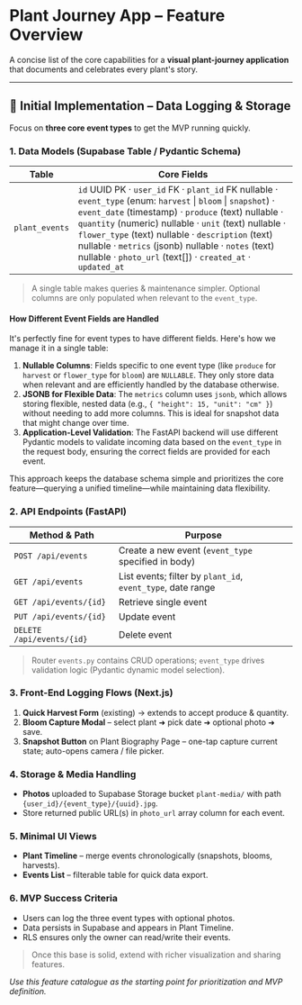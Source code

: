 # Plant Journey App – Feature Overview

A concise list of the core capabilities for a **visual plant-journey application** that documents and celebrates every plant's story.

---

## 🚀 Initial Implementation – Data Logging & Storage

Focus on **three core event types** to get the MVP running quickly.

### 1. Data Models (Supabase Table / Pydantic Schema)

| Table | Core Fields |
|-------|-------------|
| `plant_events` | `id` UUID PK · `user_id` FK · `plant_id` FK nullable · `event_type` (enum: `harvest` \| `bloom` \| `snapshot`) · `event_date` (timestamp) · `produce` (text) nullable · `quantity` (numeric) nullable · `unit` (text) nullable · `flower_type` (text) nullable · `description` (text) nullable · `metrics` (jsonb) nullable · `notes` (text) nullable · `photo_url` (text[]) · `created_at` · `updated_at` |

> A single table makes queries & maintenance simpler. Optional columns are only populated when relevant to the `event_type`.

#### How Different Event Fields are Handled
It's perfectly fine for event types to have different fields. Here's how we manage it in a single table:

1.  **Nullable Columns**: Fields specific to one event type (like `produce` for `harvest` or `flower_type` for `bloom`) are `NULLABLE`. They only store data when relevant and are efficiently handled by the database otherwise.
2.  **JSONB for Flexible Data**: The `metrics` column uses `jsonb`, which allows storing flexible, nested data (e.g., `{ "height": 15, "unit": "cm" }`) without needing to add more columns. This is ideal for snapshot data that might change over time.
3.  **Application-Level Validation**: The FastAPI backend will use different Pydantic models to validate incoming data based on the `event_type` in the request body, ensuring the correct fields are provided for each event.

This approach keeps the database schema simple and prioritizes the core feature—querying a unified timeline—while maintaining data flexibility.

### 2. API Endpoints (FastAPI)

| Method & Path | Purpose |
|---------------|---------|
| `POST /api/events` | Create a new event (`event_type` specified in body) |
| `GET /api/events` | List events; filter by `plant_id`, `event_type`, date range |
| `GET /api/events/{id}` | Retrieve single event |
| `PUT /api/events/{id}` | Update event |
| `DELETE /api/events/{id}` | Delete event |

> Router `events.py` contains CRUD operations; `event_type` drives validation logic (Pydantic dynamic model selection).

### 3. Front-End Logging Flows (Next.js)

1. **Quick Harvest Form** (existing) → extends to accept produce & quantity.  
2. **Bloom Capture Modal** – select plant ➜ pick date ➜ optional photo ➜ save.  
3. **Snapshot Button** on Plant Biography Page – one-tap capture current state; auto-opens camera / file picker.

### 4. Storage & Media Handling

- **Photos** uploaded to Supabase Storage bucket `plant-media/` with path `{user_id}/{event_type}/{uuid}.jpg`.
- Store returned public URL(s) in `photo_url` array column for each event.

### 5. Minimal UI Views

- **Plant Timeline** – merge events chronologically (snapshots, blooms, harvests).  
- **Events List** – filterable table for quick data export.

### 6. MVP Success Criteria

- Users can log the three event types with optional photos.  
- Data persists in Supabase and appears in Plant Timeline.  
- RLS ensures only the owner can read/write their events.

> Once this base is solid, extend with richer visualization and sharing features.

*Use this feature catalogue as the starting point for prioritization and MVP definition.* 